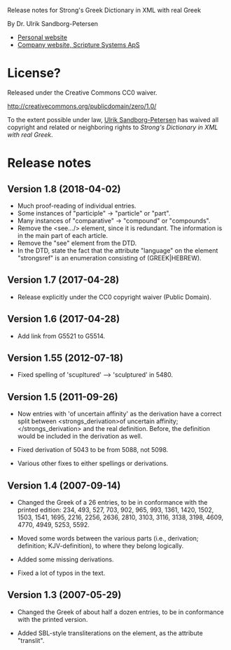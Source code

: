 Release notes for Strong's Greek Dictionary in XML with real Greek

By Dr. Ulrik Sandborg-Petersen

* [Personal website](http://ulrikp.org/)
* [Company website, Scripture Systems ApS](http://scripturesys.com/)


# License?

Released under the Creative Commons CC0 waiver.

http://creativecommons.org/publicdomain/zero/1.0/

To the extent possible under law, [Ulrik Sandborg-Petersen](http://ulrikp.org/) has waived all copyright and
related or neighboring rights to *Strong's Dictionary in XML with real
Greek*.


# Release notes

## Version 1.8 (2018-04-02)

* Much proof-reading of individual entries.
* Some instances of "participle" -> "particle" or "part".
* Many instances of "comparative" -> "compound" or "compounds".
* Remove the <see.../> element, since it is redundant.  The
  information is in the main part of each article.
* Remove the "see" element from the DTD.
* In the DTD, state the fact that the attribute "language" on the element
  "strongsref" is an enumeration consisting of (GREEK|HEBREW).

## Version 1.7 (2017-04-28)

* Release explicitly under the CC0 copyright waiver (Public Domain).


## Version 1.6 (2017-04-28)

* Add link from G5521 to G5514.


## Version 1.55 (2012-07-18)

* Fixed spelling of 'scupltured' --> 'sculptured' in 5480.


## Version 1.5 (2011-09-26)

* Now entries with 'of uncertain affinity' as the derivation have a
  correct split between <strongs_derivation>of uncertain
  affinity;</strongs_derivation> and the real definition.  Before, the
  definition would be included in the derivation as well.

* Fixed derivation of 5043 to be from 5088, not 5098.

* Various other fixes to either spellings or derivations.


## Version 1.4 (2007-09-14)

* Changed the Greek of a 26 entries, to be in conformance with the
  printed edition: 234, 493, 527, 703, 902, 965, 993, 1361, 1420,
  1502, 1503, 1541, 1695, 2216, 2256, 2636, 2810, 3103, 3116, 3138,
  3198, 4609, 4770, 4949, 5253, 5592.

* Moved some words between the various parts (i.e., derivation;
  definition; KJV-definition), to where they belong logically.

* Added some missing derivations.

* Fixed a lot of typos in the text.


## Version 1.3 (2007-05-29)

* Changed the Greek of about half a dozen entries, to be in
  conformance with the printed version.

* Added SBL-style transliterations on the <greek/> element, as the
  attribute "translit".

